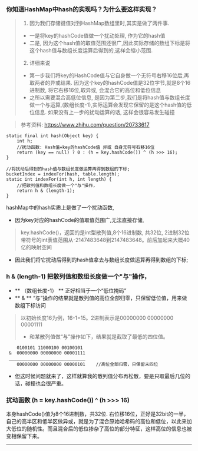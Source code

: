 
### 你知道HashMap中hash的实现吗？为什么要这样实现？

> 1. 因为我们存储键值对到HashMap数组里时,其实是做了两件事.
> - 一是将key的hashCode值做一个扰动处理, 作为它的hash值
> - 二是, 因为这个hash值的取值范围还很广,因此实际存储的数组下标是将这个hash值与数组长度运算后得到的,这样会缩小范围.
> 2. 详细来说
> - 第一步我们将key的HashCode值与它自身做一个无符号右移16位后,再取两者的异或结果. 因为这个key的hashCode值是32位字节,就是8个16进制数, 将它右移16位,取异或, 会混合它的高位和低位信息
> - 之所以需要混合高低位信息, 是因为第二步,我们是将hash值与数组长度做一个与运算,(数组长度-1),实际运算会发现它保留的是这个hash值的低位信息. 如果没有上一步的扰动运算的话, 这样会很容易发生碰撞

> 参考资料: https://www.zhihu.com/question/20733617

```
static final int hash(Object key) {
    int h;
    //扰动函数: Hash值=key的hashCode值 异或 自身无符号右移16位 
    return (key == null) ? 0 : (h = key.hashCode()) ^ (h >>> 16);
}

//将扰动后得到的hash值与数组长度做运算再得到数组的下标;
bucketIndex = indexFor(hash, table.length);
static int indexFor(int h, int length) {
    //把散列值和数组长度做一个"与"操作，
    return h & (length-1);
}
```


hashMap中的hash实质上是做了一个扰动函数, 
- 因为key对应的hashCode的值取值范围广,无法直接存储, 
> key.hashCode()，返回的是int型散列值,8个16进制数, 共32位, 
> 2进制32位带符号的int表值范围从-2147483648到2147483648。前后加起来大概40亿的映射空间
- 因此我们将它扰动后得到的hash值拿去与数组长度做运算再得到数组的下标;


### h & (length-1) 把散列值和数组长度做一个"与"操作，
- ** （数组长度-1） **  正好相当于一个“低位掩码”
- ** & **  “与”操作的结果就是散列值的高位全部归零，只保留低位值，用来做数组下标访问
> 以初始长度16为例，16-1=15。2进制表示是00000000 00000000 00001111
> - 和某散列值做“与”操作如下，结果就是截取了最低的四位值。

```
    0100101 11000100 00100101
 &  00000000 00000000 00001111
 _____________________________
    00000000 00000000 00000101    //高位全部归零，只保留末四位

```

- 但这时候问题就来了，这样就算我的散列值分布再松散，要是只取最后几位的话，碰撞也会很严重。


### 扰动函数 (h = key.hashCode()) ^ (h >>> 16) 
本身hashCode()值为8个16进制数，共32位. 右位移16位，正好是32bit的一半，自己的高半区和低半区做异或，就是为了混合原始哈希码的高位和低位，以此来加大低位的随机性。而且混合后的低位掺杂了高位的部分特征，这样高位的信息也被变相保留下来。


***







